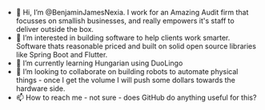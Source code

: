 - 👋 Hi, I’m @BenjaminJamesNexia.  I work for an Amazing Audit firm that focusses on smallish businesses, and really empowers it's staff to deliver outside the box.
- 👀 I’m interested in building software to help clients work smarter.  Software thats reasonable priced and built on solid open source libraries like Spring Boot and Flutter.
- 🌱 I’m currently learning Hungarian using DuoLingo
- 💞️ I’m looking to collaborate on building robots to automate physical things - once I get the volume I will push some dollars towards the hardware side.
- 📫 How to reach me - not sure - does GitHub do anything useful for this?

<!---
BenjaminJamesNexia/BenjaminJamesNexia is a ✨ special ✨ repository because its `README.md` (this file) appears on your GitHub profile.
You can click the Preview link to take a look at your changes.
--->
